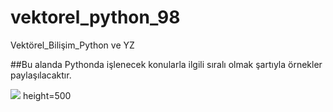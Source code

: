 # vektorel_python_98
Vektörel_Bilişim_Python ve YZ

##Bu alanda Pythonda işlenecek konularla ilgili sıralı olmak şartıyla örnekler paylaşılacaktır.

<img src=https://img3.wallspic.com/previews/6/4/3/3/6/163346/163346-python-python_programming-logo-text-symbol-x750.jpg>
height=500
